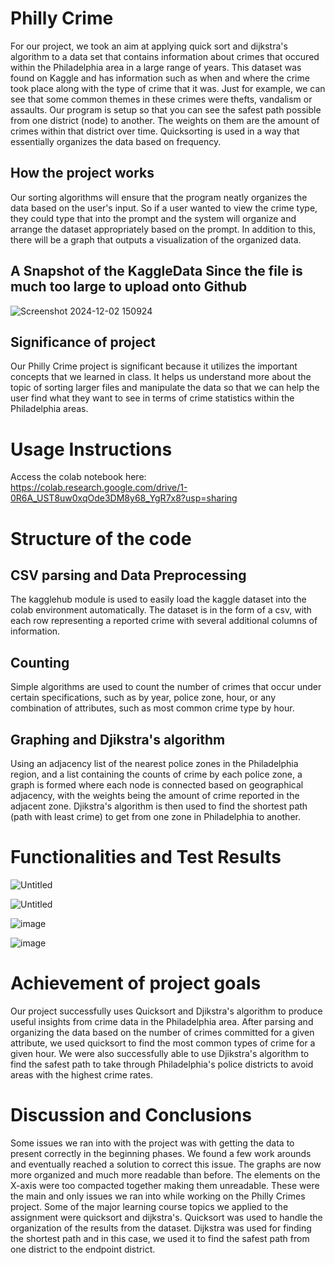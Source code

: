 # Philly Crime

For our project, we took an aim at applying quick sort and dijkstra's algorithm to a data set that contains information about crimes that occured within the Philadelphia area in a large range of years. This dataset was found on Kaggle and has information such as when and where the crime took place along with the type of crime that it was. Just for example, we can see that some common themes in these crimes were thefts, vandalism or assaults. Our program is setup so that you can see the safest path possible from one district (node) to another. The weights on them are the amount of crimes within that district over time. Quicksorting is used in a way that essentially organizes the data based on frequency.

## How the project works

Our sorting algorithms will ensure that the program neatly organizes the data based on the user's input. So if a user wanted to view the crime type, they could type that into the prompt and the system will organize and arrange the dataset appropriately based on the prompt. In addition to this, there will be a graph that outputs a visualization of the organized data.

## A Snapshot of the KaggleData Since the file is much too large to upload onto Github

![Screenshot 2024-12-02 150924](https://github.com/user-attachments/assets/4ad6031a-8317-45ad-9d70-93dd930487a6)


## Significance of project
Our Philly Crime project is significant because it utilizes the important concepts that we learned in class. It helps us understand more about the topic of sorting larger files and manipulate the data so that we can help the user find what they want to see in terms of crime statistics within the Philadelphia areas.

# Usage Instructions
Access the colab notebook here: https://colab.research.google.com/drive/1-0R6A_UST8uw0xqOde3DM8y68_YgR7x8?usp=sharing

# Structure of the code
## CSV parsing and Data Preprocessing
The kagglehub module is used to easily load the kaggle dataset into the colab environment automatically. The dataset is in the form of a csv, with each row representing a reported crime with several additional columns of information.

## Counting
Simple algorithms are used to count the number of crimes that occur under certain specifications, such as by year, police zone, hour, or any combination of attributes, such as most common crime type by hour.

## Graphing and Djikstra's algorithm
Using an adjacency list of the nearest police zones in the Philadelphia region, and a list containing the counts of crime by each police zone, a graph is formed where each node is connected based on geographical adjacency, with the weights being the amount of crime reported in the adjacent zone. Djikstra's algorithm is then used to find the shortest path (path with least crime) to get from one zone in Philadelphia to another.

# Functionalities and Test Results 

![Untitled](https://github.com/user-attachments/assets/25aa8c3a-2572-46a2-a503-96f75f660c60)

![Untitled](https://github.com/user-attachments/assets/f543cb6d-7537-463f-8840-915f156d5ff8)

![image](https://github.com/user-attachments/assets/f7f575b6-38b1-49f9-9ed2-871fdcb9d8f3)

![image](https://github.com/user-attachments/assets/8f4d807c-4981-48fa-bc59-83331424e940)

# Achievement of project goals 
Our project successfully uses Quicksort and Djikstra's algorithm to produce useful insights from crime data in the Philadelphia area. After parsing and organizing the data based on the number of crimes committed for a given attribute, we used quicksort to find the most common types of crime for a given hour. We were also successfully able to use Djikstra's algorithm to find the safest path to take through Philadelphia's police districts to avoid areas with the highest crime rates. 

# Discussion and Conclusions 
Some issues we ran into with the project was with getting the data to present correctly in the beginning phases. We found a few work arounds and eventually reached a solution to correct this issue. The graphs are now more organized and much more readable than before. The elements on the X-axis were too compacted together making them unreadable. These were the main and only issues we ran into while working on the Philly Crimes project. Some of the major learning course topics we applied to the assignment were quicksort and dijkstra's. Quicksort was used to handle the organization of the results from the dataset. Dijkstra was used for finding the shortest path and in this case, we used it to find the safest path from one district to the endpoint district.

